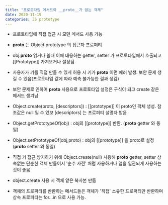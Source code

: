 ```yaml
---
title: "프로토타입 메서드와 __proto__가 없는 객체"
date: 2020-11-19
categories: JS prototype
---
```


- 프로토타입에 직접 접근 시 모던 메서드 사용 가능

- **proto** 는 Object.prototype 의 접근자 프로퍼티

- obj.**proto** 읽거나 쓸때 이에 대응하는 getter, setter 가 프로토타입에서 호출되고 [[Prototype]] 가져오거나 설정됨

- 사용자가 키를 직접 만들 수 있게 허용 시 키가 **proto** 이면 에러 발생. 보안 문제 생길 수 있음(프로토타입 값에 따라 예측 불가능한 결과 생김)

- 보안 문제로 인하여 **proto** 사용으로 프로토타입 설정은 구식이 되고 create 같은 메서드 생겨남

- Object.create(proto, [descriptors]) : [[prototype]] 이 proto인 객체 생성. 참조값은 null 일 수 있꼬 [descriptors] 는 프로퍼티 설명자 받음

- Object.getPrototypeOf(obj) : obj의 [[prototype]] 반환. (**proto** getter 와 동일)

- Object.setPrototypeOf(obj,proto) : obj의 [[prototype]] 을 proto로 설정 (**proto** setter 와 동일)

- 직접 키 접근 방지하기 위해 Object.create(null) 사용해 **proto** getter, setter 상속없는 단순한 객체 만들어서 '순수 사전' 처럼 사용하거나 맵을 일관되게 사용하는 것이 좋음

- object.create 사용 시 객체 얕은 복사본 만듦

- 객체의 프로퍼티를 반환하는 메서드들은 객체가 '직접' 소유한 프로퍼티만 반환하며 상속 프로퍼티는 for...in 으로 사용 가능.
